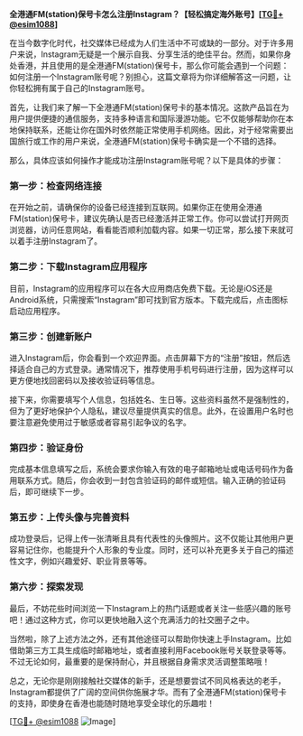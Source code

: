 **全港通FM(station)保号卡怎么注册Instagram？【轻松搞定海外账号】[[TG💪+ @esim1088](https://t.me/s/esim1088)]**

在当今数字化时代，社交媒体已经成为人们生活中不可或缺的一部分。对于许多用户来说，Instagram无疑是一个展示自我、分享生活的绝佳平台。然而，如果你身处香港，并且使用的是全港通FM(station)保号卡，那么你可能会遇到一个问题：如何注册一个Instagram账号呢？别担心，这篇文章将为你详细解答这一问题，让你轻松拥有属于自己的Instagram账号。

首先，让我们来了解一下全港通FM(station)保号卡的基本情况。这款产品旨在为用户提供便捷的通信服务，支持多种语言和国际漫游功能。它不仅能够帮助你在本地保持联系，还能让你在国外时依然能正常使用手机网络。因此，对于经常需要出国旅行或工作的用户来说，全港通FM(station)保号卡确实是一个不错的选择。

那么，具体应该如何操作才能成功注册Instagram账号呢？以下是具体的步骤：

### 第一步：检查网络连接

在开始之前，请确保你的设备已经连接到互联网。如果你正在使用全港通FM(station)保号卡，建议先确认是否已经激活并正常工作。你可以尝试打开网页浏览器，访问任意网站，看看能否顺利加载内容。如果一切正常，那么接下来就可以着手注册Instagram了。

### 第二步：下载Instagram应用程序

目前，Instagram的应用程序可以在各大应用商店免费下载。无论是iOS还是Android系统，只需搜索“Instagram”即可找到官方版本。下载完成后，点击图标启动应用程序。

### 第三步：创建新账户

进入Instagram后，你会看到一个欢迎界面。点击屏幕下方的“注册”按钮，然后选择适合自己的方式登录。通常情况下，推荐使用手机号码进行注册，因为这样可以更方便地找回密码以及接收验证码等信息。

接下来，你需要填写个人信息，包括姓名、生日等。这些资料虽然不是强制性的，但为了更好地保护个人隐私，建议尽量提供真实的信息。此外，在设置用户名时也要注意避免使用过于敏感或者容易引起争议的名字。

### 第四步：验证身份

完成基本信息填写之后，系统会要求你输入有效的电子邮箱地址或电话号码作为备用联系方式。随后，你会收到一封包含验证码的邮件或短信。输入正确的验证码后，即可继续下一步。

### 第五步：上传头像与完善资料

成功登录后，记得上传一张清晰且具有代表性的头像照片。这不仅能让其他用户更容易记住你，也能提升个人形象的专业度。同时，还可以补充更多关于自己的描述性文字，例如兴趣爱好、职业背景等等。

### 第六步：探索发现

最后，不妨花些时间浏览一下Instagram上的热门话题或者关注一些感兴趣的账号吧！通过这种方式，你可以更快地融入这个充满活力的社交圈子之中。

当然啦，除了上述方法之外，还有其他途径可以帮助你快速上手Instagram。比如借助第三方工具生成临时邮箱地址，或者直接利用Facebook账号关联登录等等。不过无论如何，最重要的是保持耐心，并且根据自身需求灵活调整策略哦！

总之，无论你是刚刚接触社交媒体的新手，还是想要尝试不同风格表达的老手，Instagram都提供了广阔的空间供你施展才华。而有了全港通FM(station)保号卡的支持，即使身在香港也能随时随地享受全球化的乐趣啦！

[[TG💪+ @esim1088](https://t.me/s/esim1088) ![Image](https://i.postimg.cc/4NQfJmqS/Snipaste-2025-05-13-00-14-12.png)]